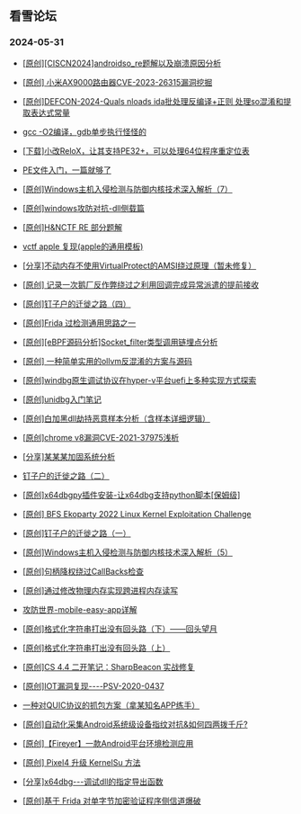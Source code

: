 ## 看雪论坛 
### 2024-05-31

+ [[原创][CISCN2024]androidso_re题解以及崩溃原因分析](https://bbs.kanxue.com/thread-281916.htm)

+ [[原创] 小米AX9000路由器CVE-2023-26315漏洞挖掘](https://bbs.kanxue.com/thread-281901.htm)

+ [[原创]DEFCON-2024-Quals nloads ida批处理反编译+正则 处理so混淆和提取表达式常量](https://bbs.kanxue.com/thread-281869.htm)

+ [gcc -O2编译，gdb单步执行怪怪的](https://bbs.kanxue.com/thread-281863.htm)

+ [[下载]小改ReloX，让其支持PE32+，可以处理64位程序重定位表](https://bbs.kanxue.com/thread-281855.htm)

+ [PE文件入门，一篇就够了](https://bbs.kanxue.com/thread-281836.htm)

+ [[原创]Windows主机入侵检测与防御内核技术深入解析（7）](https://bbs.kanxue.com/thread-281824.htm)

+ [[原创]windows攻防对抗-dll侧载篇](https://bbs.kanxue.com/thread-281810.htm)

+ [[原创]H&NCTF RE 部分题解](https://bbs.kanxue.com/thread-281801.htm)

+ [vctf apple 复现(apple的通用模板)](https://bbs.kanxue.com/thread-281793.htm)

+ [[分享]不动内存不使用VirtualProtect的AMSI绕过原理（暂未修复）](https://bbs.kanxue.com/thread-281789.htm)

+ [[原创] 记录一次鹅厂反作弊绕过之利用回调完成异常派遣的提前接收](https://bbs.kanxue.com/thread-281768.htm)

+ [[原创]钉子户的迁徙之路（四）](https://bbs.kanxue.com/thread-281766.htm)

+ [[原创]Frida 过检测通用思路之一](https://bbs.kanxue.com/thread-281761.htm)

+ [[原创][eBPF源码分析]Socket_filter类型调用链埋点分析](https://bbs.kanxue.com/thread-281726.htm)

+ [[原创] 一种简单实用的ollvm反混淆的方案与源码](https://bbs.kanxue.com/thread-281709.htm)

+ [[原创]windbg原生调试协议在hyper-v平台uefi上多种实现方式探索](https://bbs.kanxue.com/thread-281707.htm)

+ [[原创]unidbg入门笔记](https://bbs.kanxue.com/thread-281703.htm)

+ [[原创]白加黑dll劫持恶意样本分析（含样本详细逻辑）](https://bbs.kanxue.com/thread-281702.htm)

+ [[原创]chrome v8漏洞CVE-2021-37975浅析](https://bbs.kanxue.com/thread-281657.htm)

+ [[分享]某某某加固系统分析](https://bbs.kanxue.com/thread-281656.htm)

+ [钉子户的迁徙之路（二）](https://bbs.kanxue.com/thread-281650.htm)

+ [[原创]x64dbgpy插件安装-让x64dbg支持python脚本[保姆级]](https://bbs.kanxue.com/thread-281642.htm)

+ [[原创] BFS Ekoparty 2022 Linux Kernel Exploitation Challenge](https://bbs.kanxue.com/thread-281639.htm)

+ [[原创]钉子户的迁徙之路（一）](https://bbs.kanxue.com/thread-281631.htm)

+ [[原创]Windows主机入侵检测与防御内核技术深入解析（5）](https://bbs.kanxue.com/thread-281630.htm)

+ [[原创]句柄降权绕过CallBacks检查](https://bbs.kanxue.com/thread-281625.htm)

+ [[原创]通过修改物理内存实现跨进程内存读写](https://bbs.kanxue.com/thread-281624.htm)

+ [攻防世界-mobile-easy-app详解](https://bbs.kanxue.com/thread-281603.htm)

+ [[原创]格式化字符串打出没有回头路（下）——回头望月](https://bbs.kanxue.com/thread-281920.htm)

+ [[原创]格式化字符串打出没有回头路（上）](https://bbs.kanxue.com/thread-281894.htm)

+ [[原创]CS 4.4 二开笔记：SharpBeacon 实战修复](https://bbs.kanxue.com/thread-281908.htm)

+ [[原创]IOT漏洞复现----PSV-2020-0437](https://bbs.kanxue.com/thread-281905.htm)

+ [一种对QUIC协议的抓包方案（拿某知名APP练手）](https://bbs.kanxue.com/thread-281892.htm)

+ [[原创]自动化采集Android系统级设备指纹对抗&如何四两拨千斤?](https://bbs.kanxue.com/thread-281889.htm)

+ [[原创]【Fireyer】一款Android平台环境检测应用](https://bbs.kanxue.com/thread-281883.htm)

+ [[原创] Pixel4 升级 KernelSu 方法](https://bbs.kanxue.com/thread-281874.htm)

+ [[分享]x64dbg---调试dll的指定导出函数](https://bbs.kanxue.com/thread-281812.htm)

+ [[原创]基于  Frida  对单字节加密验证程序侧信道爆破](https://bbs.kanxue.com/thread-281796.htm)


